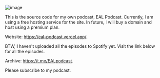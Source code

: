 ![image](https://github.com/kawserabdullah/EAL_PODCAST_my_own_podcast/assets/157562656/fa3477de-db03-4f00-993a-68278e34f3fc)


This is the source code for my own podcast, EAL Podcast. Currently, I am using a free hosting service for the site. In future, I will buy a domain and host using a premium plan. 

Website: https://eal-podcast.vercel.app/.

BTW, I haven't uploaded all the episodes to Spotify yet. Visit the link below for all the episodes.

Archive: https://t.me/EALpodcast.

Please subscribe to my podcast. 
